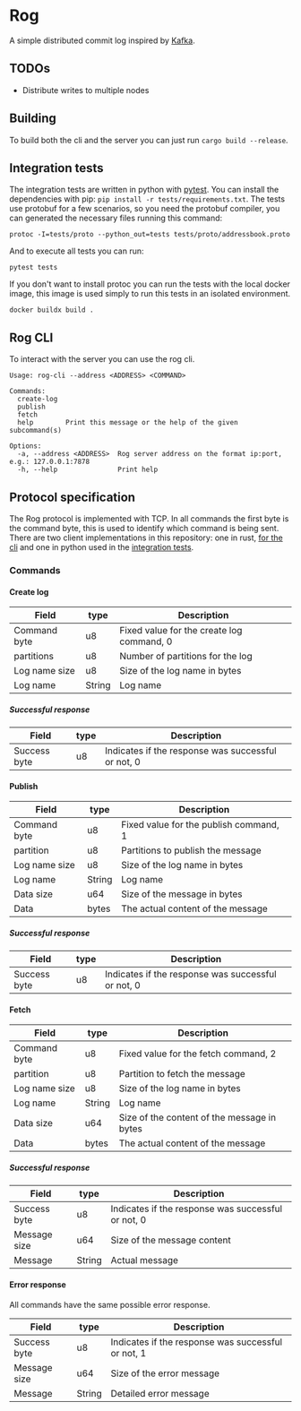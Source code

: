 # Rog

A simple distributed commit log inspired by [Kafka][0].

## TODOs

- Distribute writes to multiple nodes

## Building

To build both the cli and the server you can just run `cargo build
--release`.

## Integration tests

The integration tests are written in python with [pytest][1]. You can
install the dependencies with pip: `pip install -r
tests/requirements.txt`. The tests use protobuf for a few scenarios,
so you need the protobuf compiler, you can generated the necessary
files running this command:

```shell
protoc -I=tests/proto --python_out=tests tests/proto/addressbook.proto
```

And to execute all tests you can run:

```shell
pytest tests
```

If you don't want to install protoc you can run the tests with the
local docker image, this image is used simply to run this tests in an
isolated environment.

```shell
docker buildx build .
```

## Rog CLI

To interact with the server you can use the rog cli.

```
Usage: rog-cli --address <ADDRESS> <COMMAND>

Commands:
  create-log
  publish
  fetch
  help        Print this message or the help of the given subcommand(s)

Options:
  -a, --address <ADDRESS>  Rog server address on the format ip:port, e.g.: 127.0.0.1:7878
  -h, --help               Print help
```

## Protocol specification

The Rog protocol is implemented with TCP. In all commands the first
byte is the command byte, this is used to identify which command is
being sent. There are two client implementations in this repository:
one in rust, [for the cli](./src/bin/cli.rs) and one in python used in
the [integration tests](./tests/rog_client.py).

### Commands

#### Create log

| Field         | type   | Description                               |
|---------------|--------|-------------------------------------------|
| Command byte  | u8     | Fixed value for the create log command, 0 |
| partitions    | u8     | Number of partitions for the log          |
| Log name size | u8     | Size of the log name in bytes             |
| Log name      | String | Log name                                  |

##### Successful response

| Field        | type | Description                                        |
|--------------|------|----------------------------------------------------|
| Success byte | u8   | Indicates if the response was successful or not, 0 |

#### Publish

| Field         | type   | Description                            |
|---------------|--------|----------------------------------------|
| Command byte  | u8     | Fixed value for the publish command, 1 |
| partition     | u8     | Partitions to publish the message      |
| Log name size | u8     | Size of the log name in bytes          |
| Log name      | String | Log name                               |
| Data size     | u64    | Size of the message in bytes           |
| Data          | bytes  | The actual content of the message      |

##### Successful response

| Field        | type | Description                                        |
|--------------|------|----------------------------------------------------|
| Success byte | u8   | Indicates if the response was successful or not, 0 |

#### Fetch

| Field         | type   | Description                                 |
|---------------|--------|---------------------------------------------|
| Command byte  | u8     | Fixed value for the fetch command, 2        |
| partition     | u8     | Partition to fetch the message              |
| Log name size | u8     | Size of the log name in bytes               |
| Log name      | String | Log name                                    |
| Data size     | u64    | Size of the content of the message in bytes |
| Data          | bytes  | The actual content of the message           |

##### Successful response

| Field        | type   | Description                                        |
|--------------|--------|----------------------------------------------------|
| Success byte | u8     | Indicates if the response was successful or not, 0 |
| Message size | u64    | Size of the message content                        |
| Message      | String | Actual message                                     |

#### Error response

All commands have the same possible error response.

| Field        | type   | Description                                        |
|--------------|--------|----------------------------------------------------|
| Success byte | u8     | Indicates if the response was successful or not, 1 |
| Message size | u64    | Size of the error message                          |
| Message      | String | Detailed error message                             |

[0]: https://kafka.apache.org/
[1]: https://docs.pytest.org/en/7.4.x/
